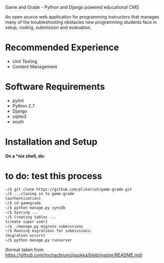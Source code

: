 Game and Grade - Python and Django powered educational CMS

An open source web application for programming instructors that manages many of the troubleshooting obstacles new programming students face in setup, coding, submission and evaluation.

Recommended Experience
======================
- Unit Testing
- Content Management


Software Requirements
=====================
- pylint
- Python 2.7
- Django
- sqlite3
- south 


Installation and Setup
======================

#### On a *nix shell, do:

# to do: test this process

```bash
~/$ git clone https://github.com/plikarish/game-grade.git
~/$ ...cloning in to game-grade
(authentication)
~/$ cd gamegrade
~/$ python manage.py syncdb
~/$ Syncing ...
~/S Creating tables ...
(create super user)
~/$ ./manage.py migrate submissions
~/$ Running migrations for submissions:
(migration occurs)
~/$ python manage.py runserver
```

(format taken from https://github.com/rochacbruno/quokka/blob/master/README.md)
